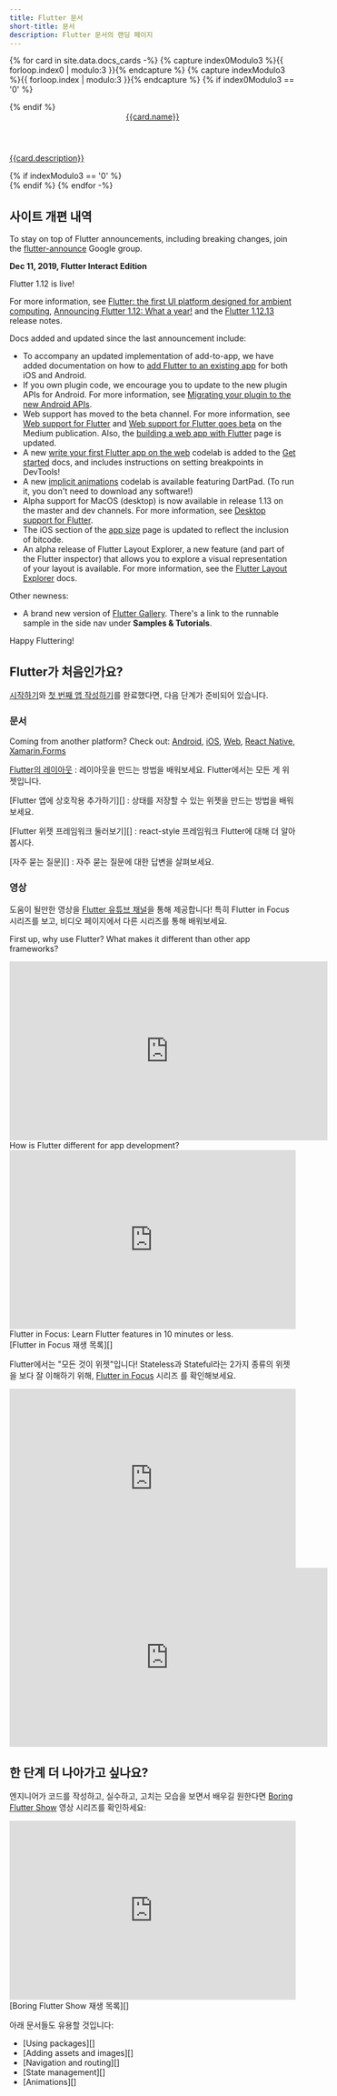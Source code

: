 ```yaml
---
title: Flutter 문서
short-title: 문서
description: Flutter 문서의 랜딩 페이지
---
```


{% for card in site.data.docs_cards -%}
  {% capture index0Modulo3 %}{{ forloop.index0 | modulo:3 }}{% endcapture %}
  {% capture indexModulo3 %}{{ forloop.index | modulo:3 }}{% endcapture %}
  {% if index0Modulo3 == '0' %}
  <div class="card-deck mb-4">
  {% endif %}
    <a class="card" href="{{card.url}}">
      <div class="card-body">
        <header class="card-title">{{card.name}}</header>
        <p class="card-text">{{card.description}}</p>
      </div>
    </a>
  {% if indexModulo3 == '0' %}
  </div>
  {% endif %}
{% endfor -%}

<a name="latest-release"></a>
## 사이트 개편 내역

To stay on top of Flutter announcements,
including breaking changes, join the
[flutter-announce][] Google group.

**Dec 11, 2019, Flutter Interact Edition**

Flutter 1.12 is live!

For more information, see
[Flutter: the first UI platform designed for ambient computing][],
[Announcing Flutter 1.12: What a year!][] and
the [Flutter 1.12.13][] release notes.

Docs added and updated since the last announcement include:

* To accompany an updated implementation of add-to-app,
  we have added documentation on how to
  [add Flutter to an existing app][] for both iOS and Android.
* If you own plugin code, we encourage you to update to the
  new plugin APIs for Android. For more information, see
  [Migrating your plugin to the new Android APIs][].
* Web support has moved to the beta channel. For more information,
  see [Web support for Flutter][] and
  [Web support for Flutter goes beta][] on the Medium publication.
  Also, the [building a web app with Flutter][] page is updated.
* A new [write your first Flutter app on the web][] codelab
  is added to the [Get started][] docs, and includes
  instructions on setting breakpoints in DevTools!
* A new [implicit animations][] codelab is available
  featuring DartPad.
  (To run it, you don't need to download any software!)
* Alpha support for MacOS (desktop) is now available in
  release 1.13 on the master and dev channels.
  For more information, see [Desktop support for Flutter][].
* The iOS section of the [app size][] page is updated to reflect
  the inclusion of bitcode.
* An alpha release of Flutter Layout Explorer, a new feature
  (and part of the Flutter inspector) that allows you to
  explore a visual representation of your layout is available.
  For more information, see the [Flutter Layout Explorer][] docs.

Other newness:

* A brand new version of [Flutter Gallery][]. There's a 
  link to the runnable sample in the side nav under
  **Samples & Tutorials**.

Happy Fluttering!

[add Flutter to an existing app]: /docs/development/add-to-app
[Announcing Flutter 1.12: What a year!]: https://medium.com/flutter/announcing-flutter-1-12-what-a-year-22c256ba525d
[app size]: /docs/perf/app-size#ios
[building a web app with Flutter]: /docs/get-started/web
[Desktop support for Flutter]: /desktop
[Flutter: the first UI platform designed for ambient computing]: https://developers.googleblog.com/2019/12/flutter-ui-ambient-computing.html?m=1
[Flutter 1.12.13]: /docs/development/tools/sdk/release-notes/release-notes-1.12.13
[Flutter Gallery]: https://flutter.github.io/samples/#/
[Flutter Layout Explorer]: https://flutter.dev/docs/development/tools/devtools/inspector#flutter-layout-explorer
[Flutter Medium publication]: https://medium.com/flutter
[Migrating your plugin to the new Android APIs]: /docs/development/packages-and-plugins/plugin-api-migration
[implicit animations]: /docs/codelabs/implicit-animations
[Web support for Flutter]: /web
[Web support for Flutter goes beta]: https://medium.com/flutter/web-support-for-flutter-goes-beta-35b64a1217c0
[write your first Flutter app on the web]: /docs/get-started/codelab-web
[Get started]: /docs/get-started/install

## Flutter가 처음인가요?

[시작하기]()와
 [첫 번째 앱 작성하기]()를 완료했다면, 
다음 단계가 준비되어 있습니다.

### 문서

Coming from another platform? Check out:
[Android][], [iOS][], [Web][], [React Native][],
[Xamarin.Forms][]

[Flutter의 레이아웃]()
: 레이아웃을 만드는 방법을 배워보세요. Flutter에서는 모든 게 위젯입니다.

[Flutter 앱에 상호작용 추가하기][]
: 상태를 저장할 수 있는 위젯을 만드는 방법을 배워보세요.

[Flutter 위젯 프레임워크 둘러보기][]
: react-style 프레임워크 Flutter에 대해 더 알아봅시다.

[자주 묻는 질문][]
: 자주 묻는 질문에 대한 답변을 살펴보세요.

### 영상

도움이 될만한 영상을 [Flutter 유튜브 채널]()을 통해 제공합니다!
특히 Flutter in Focus 시리즈를 보고, 
비디오 페이지에서 다른 시리즈를 통해 배워보세요.

First up, why use Flutter? What makes it different than other
app frameworks?

<iframe width="560" height="315" src="https://www.youtube.com/embed/l-YO9CmaSUM" frameborder="0" allow="accelerometer; autoplay; encrypted-media; gyroscope; picture-in-picture" allowfullscreen></iframe><br>
How is Flutter different for app development?

<iframe style="max-width: 100%" width="560" height="315" src="https://www.youtube.com/embed/wgTBLj7rMPM" frameborder="0" allow="accelerometer; autoplay; encrypted-media; gyroscope; picture-in-picture" allowfullscreen></iframe>
Flutter in Focus: Learn Flutter features in 10 minutes or less.<br>
[Flutter in Focus 재생 목록][]

Flutter에서는 "모든 것이 위젯"입니다!
Stateless과 Stateful라는 2가지 종류의 위젯을 보다 잘 이해하기 위해,
[Flutter in Focus]() 시리즈
를 확인해보세요.

<iframe style="max-width: 100%" width="560" height="315" src="https://www.youtube.com/embed/wE7khGHVkYY" frameborder="0" allow="accelerometer; autoplay; encrypted-media; gyroscope; picture-in-picture" allowfullscreen></iframe> <iframe width="560" height="315" src="https://www.youtube.com/embed/AqCMFXEmf3w" frameborder="0" allow="accelerometer; autoplay; encrypted-media; gyroscope; picture-in-picture" allowfullscreen></iframe>

## 한 단계 더 나아가고 싶나요?

엔지니어가 코드를 작성하고, 실수하고, 고치는 모습을 보면서 배우길 원한다면
[Boring Flutter Show]()
영상 시리즈를 확인하세요:

<iframe style="max-width: 100%" width="560" height="315" src="https://www.youtube.com/embed/vqPG1tU6-c0" frameborder="0" allow="accelerometer; autoplay; encrypted-media; gyroscope; picture-in-picture" allowfullscreen></iframe>
[Boring Flutter Show 재생 목록][]

아래 문서들도 유용할 것입니다:

* [Using packages][]
* [Adding assets and images][]
* [Navigation and routing][]
* [State management][]
* [Animations][]


[A tour of the Flutter widget framework]: /docs/development/ui/widgets-intro
[리소스 및 이미지 추가하기]: /docs/development/ui/assets-and-images
[Adding interactivity to your Flutter app]: /docs/development/ui/interactive
[Android]: /docs/get-started/flutter-for/android-devs
[애니메이션]: /docs/development/ui/animations
[Boring Flutter Show]: https://www.youtube.com/watch?v=vqPG1tU6-c0&list=PLjxrf2q8roU28W3pXbISJbVA5REsA41Sx&index=3&t=9s
[Boring Flutter Show playlist]: https://www.youtube.com/watch?v=vqPG1tU6-c0&list=PLjxrf2q8roU28W3pXbISJbVA5REsA41Sx&index=3&t=9s
[Building layouts]: /docs/development/ui/layout
[FAQ]: /docs/resources/faq
[flutter-announce]: https://groups.google.com/forum/#!forum/flutter-announce
[Flutter in Focus]: https://www.youtube.com/playlist?list=PLjxrf2q8roU2HdJQDjJzOeO6J3FoFLWr2
[Flutter in Focus playlist]: https://www.youtube.com/playlist?list=PLjxrf2q8roU2HdJQDjJzOeO6J3FoFLWr2
[Flutter Youtube channel]: {{site.social.youtube}}
[Get Started]: /docs/get-started/install
[iOS]: /docs/get-started/flutter-for/ios-devs
[내비게이션 및 라우팅]: /docs/development/ui/navigation
[React Native]: /docs/get-started/flutter-for/react-native-devs
[상태 관리]: /docs/development/data-and-backend/state-mgmt/intro
[패키지 사용하기]: /docs/development/packages-and-plugins/using-packages
[videos]: /docs/resources/videos
[Web]: /docs/get-started/flutter-for/web-devs
[What's new archive]: /docs/whats-new-archive
[Write Your First Flutter App,]: /docs/get-started/codelab
[Xamarin.Forms]: /docs/get-started/flutter-for/xamarin-forms-devs

